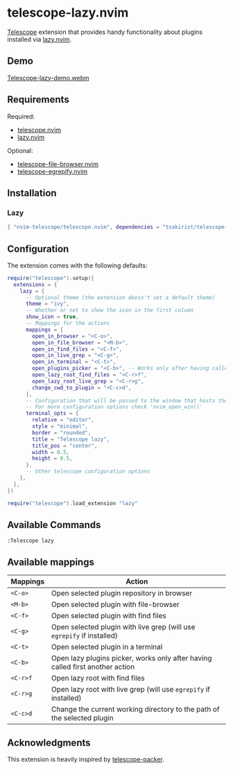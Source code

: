 # telescope-lazy.nvim

[Telescope](https://github.com/nvim-telescope/telescope.nvim) extension that
provides handy functionality about plugins installed via
[lazy.nvim](https://github.com/folke/lazy.nvim).

## Demo

[Telescope-lazy-demo.webm](https://github.com/tsakirist/telescope-lazy.nvim/assets/20475201/d5f2a772-b45d-422f-b566-1d92359f7dba)

## Requirements

Required:

- [telescope.nvim](https://github.com/nvim-telescope/telescope.nvim)
- [lazy.nvim](https://github.com/folke/lazy.nvim)

Optional:

- [telescope-file-browser.nvim](https://github.com/nvim-telescope/telescope-file-browser.nvim)
- [telescope-egrepify.nvim](https://github.com/fdschmidt93/telescope-egrepify.nvim)

## Installation

### Lazy

```lua
{ "nvim-telescope/telescope.nvim", dependencies = "tsakirist/telescope-lazy.nvim" }
```

## Configuration

The extension comes with the following defaults:

```lua
require("telescope").setup({
  extensions = {
    lazy = {
      -- Optional theme (the extension doesn't set a default theme)
      theme = "ivy",
      -- Whether or not to show the icon in the first column
      show_icon = true,
      -- Mappings for the actions
      mappings = {
        open_in_browser = "<C-o>",
        open_in_file_browser = "<M-b>",
        open_in_find_files = "<C-f>",
        open_in_live_grep = "<C-g>",
        open_in_terminal = "<C-t>",
        open_plugins_picker = "<C-b>", -- Works only after having called first another action
        open_lazy_root_find_files = "<C-r>f",
        open_lazy_root_live_grep = "<C-r>g",
        change_cwd_to_plugin = "<C-c>d",
      },
      -- Configuration that will be passed to the window that hosts the terminal
      -- For more configuration options check 'nvim_open_win()'
      terminal_opts = {
        relative = "editor",
        style = "minimal",
        border = "rounded",
        title = "Telescope lazy",
        title_pos = "center",
        width = 0.5,
        height = 0.5,
      },
      -- Other telescope configuration options
    },
  },
})

require("telescope").load_extension "lazy"
```

## Available Commands

`:Telescope lazy`

## Available mappings

| Mappings | Action                                                                        |
| -------- | ----------------------------------------------------------------------------- |
| `<C-o>`  | Open selected plugin repository in browser                                    |
| `<M-b>`  | Open selected plugin with file-browser                                        |
| `<C-f>`  | Open selected plugin with find files                                          |
| `<C-g>`  | Open selected plugin with live grep (will use `egrepify` if installed)        |
| `<C-t>`  | Open selected plugin in a terminal                                            |
| `<C-b>`  | Open lazy plugins picker, works only after having called first another action |
| `<C-r>f` | Open lazy root with find files                                                |
| `<C-r>g` | Open lazy root with live grep (will use `egrepify` if installed)              |
| `<C-c>d` | Change the current working directory to the path of the selected plugin       |

## Acknowledgments

This extension is heavily inspired by
[telescope-packer](https://github.com/nvim-telescope/telescope-packer.nvim).
